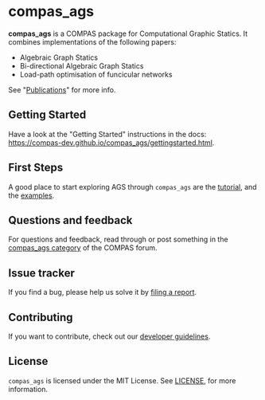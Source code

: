 # compas_ags

**compas_ags** is a COMPAS package for Computational Graphic Statics.
It combines implementations of the following papers:

* Algebraic Graph Statics
* Bi-directional Algebraic Graph Statics
* Load-path optimisation of funcicular networks

See "[Publications](https://compas-dev.github.io/compas_ags/publications.html)" for more info.

## Getting Started

Have a look at the "Getting Started" instructions in the docs: <https://compas-dev.github.io/compas_ags/gettingstarted.html>.

## First Steps

A good place to start exploring AGS through `compas_ags` are the [tutorial](https://compas-dev.github.io/compas_ags/tutorial.html), and the [examples](https://compas-dev.github.io/compas_ags/examples.html).

## Questions and feedback

For questions and feedback, read through or post something in the [compas_ags category](https://forum.compas-framework.org/c/compas-ags) of the COMPAS forum.

## Issue tracker

If you find a bug, please help us solve it by [filing a report](https://github.com/compas-dev/compas_ags/issues).

## Contributing

If you want to contribute, check out our [developer guidelines](https://compas-dev.github.io/compas_ags/devguide.html).

## License

`compas_ags` is licensed under the MIT License. See [LICENSE](https://github.com/compas-dev/compas_ags/blob/master/LICENSE), for more information.
